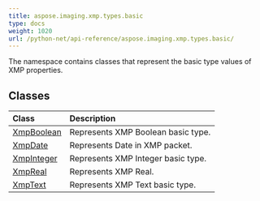```yaml
---
title: aspose.imaging.xmp.types.basic
type: docs
weight: 1020
url: /python-net/api-reference/aspose.imaging.xmp.types.basic/
---
```



The namespace contains classes that represent the basic type values of XMP properties.

## **Classes**
|**Class**|**Description**|
| :- | :- |
|[XmpBoolean](/imaging/python-net/api-reference/aspose.imaging.xmp.types.basic/xmpboolean/)|Represents XMP Boolean basic type.|
|[XmpDate](/imaging/python-net/api-reference/aspose.imaging.xmp.types.basic/xmpdate/)|Represents Date in XMP packet.|
|[XmpInteger](/imaging/python-net/api-reference/aspose.imaging.xmp.types.basic/xmpinteger/)|Represents XMP Integer basic type.|
|[XmpReal](/imaging/python-net/api-reference/aspose.imaging.xmp.types.basic/xmpreal/)|Represents XMP Real.|
|[XmpText](/imaging/python-net/api-reference/aspose.imaging.xmp.types.basic/xmptext/)|Represents XMP Text basic type.|
